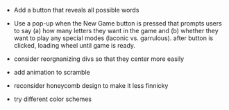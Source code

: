 * Add a button that reveals all possible words

* Use a pop-up when the New Game button is pressed that prompts users to say (a) how many letters they want in the game and (b) whether they want to play any special modes (laconic vs. garrulous). after button is clicked, loading wheel until game is ready.

* consider reorgnanizing divs so that they center more easily

* add animation to scramble

* reconsider honeycomb design to make it less finnicky

* try different color schemes